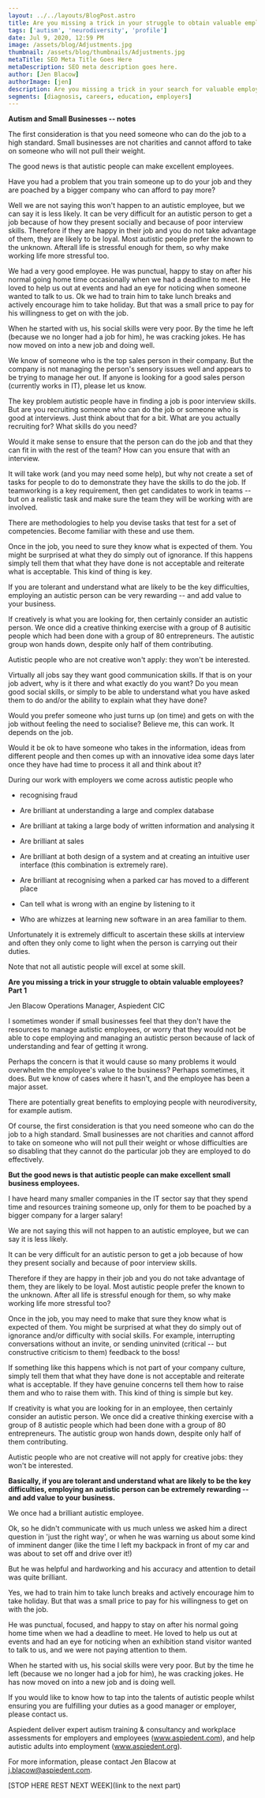 ```yaml
---
layout: ../../layouts/BlogPost.astro
title: Are you missing a trick in your struggle to obtain valuable employees?
tags: ['autism', 'neurodiversity', 'profile']
date: Jul 9, 2020, 12:59 PM
image: /assets/blog/Adjustments.jpg
thumbnail: /assets/blog/thumbnails/Adjustments.jpg
metaTitle: SEO Meta Title Goes Here
metaDescription: SEO meta description goes here.
author: [Jen Blacow]
authorImage: [jen]
description: Are you missing a trick in your search for valuable employees? With the right understanding in place, employing people with autism could be a brilliant move for your small business.
segments: [diagnosis, careers, education, employers]
---
```

**Autism and Small Businesses -- notes**

The first consideration is that you need someone who can do the job to a
high standard. Small businesses are not charities and cannot afford to
take on someone who will not pull their weight.

The good news is that autistic people can make excellent employees.

Have you had a problem that you train someone up to do your job and they
are poached by a bigger company who can afford to pay more?

Well we are not saying this won't happen to an autistic employee, but we
can say it is less likely. It can be very difficult for an autistic
person to get a job because of how they present socially and because of
poor interview skills. Therefore if they are happy in their job and you
do not take advantage of them, they are likely to be loyal. Most
autistic people prefer the known to the unknown. Afterall life is
stressful enough for them, so why make working life more stressful too.

We had a very good employee. He was punctual, happy to stay on after his
normal going home time occasionally when we had a deadline to meet. He
loved to help us out at events and had an eye for noticing when someone
wanted to talk to us. Ok we had to train him to take lunch breaks and
actively encourage him to take holiday. But that was a small price to
pay for his willingness to get on with the job.

When he started with us, his social skills were very poor. By the time
he left (because we no longer had a job for him), he was cracking jokes.
He has now moved on into a new job and doing well.

We know of someone who is the top sales person in their company. But the
company is not managing the person's sensory issues well and appears to
be trying to manage her out. If anyone is looking for a good sales
person (currently works in IT), please let us know.

The key problem autistic people have in finding a job is poor interview
skills. But are you recruiting someone who can do the job or someone who
is good at interviews. Just think about that for a bit. What are you
actually recruiting for? What skills do you need?

Would it make sense to ensure that the person can do the job and that
they can fit in with the rest of the team? How can you ensure that with
an interview.

It will take work (and you may need some help), but why not create a set
of tasks for people to do to demonstrate they have the skills to do the
job. If teamworking is a key requirement, then get candidates to work in
teams -- but on a realistic task and make sure the team they will be
working with are involved.

There are methodologies to help you devise tasks that test for a set of
competencies. Become familiar with these and use them.

Once in the job, you need to sure they know what is expected of them.
You might be surprised at what they do simply out of ignorance. If this
happens simply tell them that what they have done is not acceptable and
reiterate what is acceptable. This kind of thing is key.

If you are tolerant and understand what are likely to be the key
difficulties, employing an autistic person can be very rewarding -- and
add value to your business.

If creatively is what you are looking for, then certainly consider an
autistic person. We once did a creative thinking exercise with a group
of 8 autisitic people which had been done with a group of 80
entrepreneurs. The autistic group won hands down, despite only half of
them contributing.

Autistic people who are not creative won't apply: they won't be
interested.

Virtually all jobs say they want good communication skills. If that is
on your job advert, why is it there and what exactly do you want? Do you
mean good social skills, or simply to be able to understand what you
have asked them to do and/or the ability to explain what they have done?

Would you prefer someone who just turns up (on time) and gets on with
the job without feeling the need to socialise? Believe me, this can
work. It depends on the job.

Would it be ok to have someone who takes in the information, ideas from
different people and then comes up with an innovative idea some days
later once they have had time to process it all and think about it?

During our work with employers we come across autistic people who

-   recognising fraud

-   Are brilliant at understanding a large and complex database

-   Are brilliant at taking a large body of written information and
    analysing it

-   Are brilliant at sales

-   Are brilliant at both design of a system and at creating an
    intuitive user interface (this combination is extremely rare).

-   Are brilliant at recognising when a parked car has moved to a
    different place

-   Can tell what is wrong with an engine by listening to it

-   Who are whizzes at learning new software in an area familiar to
    them.

Unfortunately it is extremely difficult to ascertain these skills at
interview and often they only come to light when the person is carrying
out their duties.

Note that not all autistic people will excel at some skill.

**Are you missing a trick in your struggle to obtain valuable employees?
Part 1**

Jen Blacow Operations Manager, Aspiedent CIC

I sometimes wonder if small businesses feel that they don't have the
resources to manage autistic employees, or worry that they would not be
able to cope employing and managing an autistic person because of lack
of understanding and fear of getting it wrong.

Perhaps the concern is that it would cause so many problems it would
overwhelm the employee's value to the business? Perhaps sometimes, it
does. But we know of cases where it hasn't, and the employee has been a
major asset.

There are potentially great benefits to employing people with
neurodiversity, for example autism.

Of course, the first consideration is that you need someone who can do
the job to a high standard. Small businesses are not charities and
cannot afford to take on someone who will not pull their weight or whose
difficulties are so disabling that they cannot do the particular job
they are employed to do effectively.

**But the good news is that autistic people can make excellent small
business employees.**

I have heard many smaller companies in the IT sector say that they spend
time and resources training someone up, only for them to be poached by a
bigger company for a larger salary!

We are not saying this will not happen to an autistic employee, but we
can say it is less likely.

It can be very difficult for an autistic person to get a job because of
how they present socially and because of poor interview skills.

Therefore if they are happy in their job and you do not take advantage
of them, they are likely to be loyal. Most autistic people prefer the
known to the unknown. After all life is stressful enough for them, so
why make working life more stressful too?

Once in the job, you may need to make that sure they know what is
expected of them. You might be surprised at what they do simply out of
ignorance and/or difficulty with social skills. For example,
interrupting conversations without an invite, or sending uninvited
(critical -- but constructive criticism to them) feedback to the boss!

If something like this happens which is not part of your company
culture, simply tell them that what they have done is not acceptable and
reiterate what is acceptable. If they have genuine concerns tell them
how to raise them and who to raise them with. This kind of thing is
simple but key.

If creativity is what you are looking for in an employee, then certainly
consider an autistic person. We once did a creative thinking exercise
with a group of 8 autistic people which had been done with a group of 80
entrepreneurs. The autistic group won hands down, despite only half of
them contributing.

Autistic people who are not creative will not apply for creative jobs:
they won't be interested.

**Basically, if you are tolerant and understand what are likely to be
the key difficulties, employing an autistic person can be extremely
rewarding -- and add value to your business.**

We once had a brilliant autistic employee.

Ok, so he didn't communicate with us much unless we asked him a direct
question in 'just the right way', or when he was warning us about some
kind of imminent danger (like the time I left my backpack in front of my
car and was about to set off and drive over it!)

But he was helpful and hardworking and his accuracy and attention to
detail was quite brilliant.

Yes, we had to train him to take lunch breaks and actively encourage him
to take holiday. But that was a small price to pay for his willingness
to get on with the job.

He was punctual, focused, and happy to stay on after his normal going
home time when we had a deadline to meet. He loved to help us out at
events and had an eye for noticing when an exhibition stand visitor
wanted to talk to us, and we were not paying attention to them.

When he started with us, his social skills were very poor. But by the
time he left (because we no longer had a job for him), he was cracking
jokes. He has now moved on into a new job and is doing well.

If you would like to know how to tap into the talents of autistic people
whilst ensuring you are fulfilling your duties as a good manager or
employer, please contact us.

Aspiedent deliver expert autism training & consultancy and workplace
assessments for employers and employees (www.aspiedent.com), and help
autistic adults into employment (www.aspiedent.org).

For more information, please contact Jen Blacow at
<j.blacow@aspiedent.com>.

[STOP HERE REST NEXT WEEK](link to the next part)